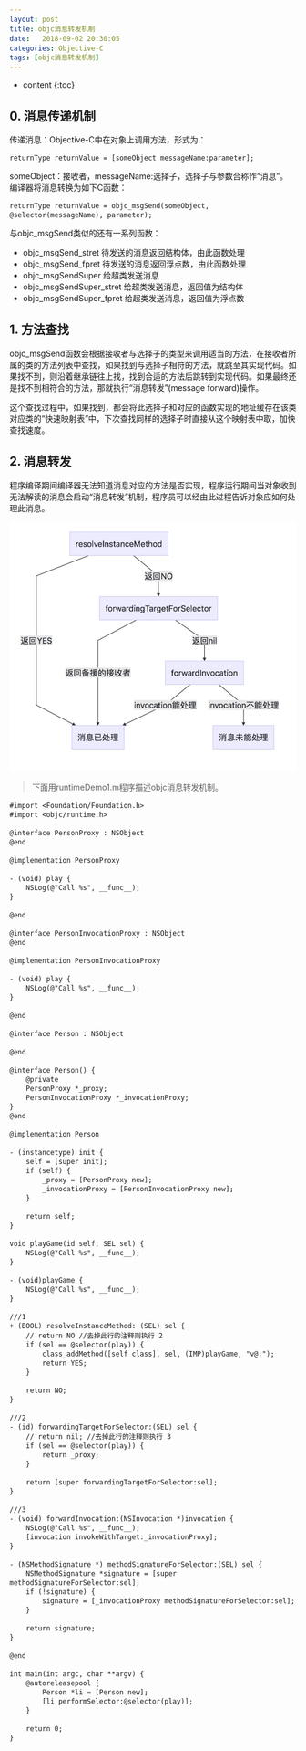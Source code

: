 ```yaml
---
layout: post
title: objc消息转发机制
date:   2018-09-02 20:30:05
categories: Objective-C
tags: [objc消息转发机制]
---
```

* content
{:toc}

## 0. 消息传递机制
传递消息：Objective-C中在对象上调用方法，形式为：
```
returnType returnValue = [someObject messageName:parameter];
```
someObject：接收者，messageName:选择子，选择子与参数合称作“消息”。
编译器将消息转换为如下C函数：
```
returnType returnValue = objc_msgSend(someObject, @selector(messageName), parameter);
```
与objc_msgSend类似的还有一系列函数：
* objc_msgSend_stret 待发送的消息返回结构体，由此函数处理
* objc_msgSend_fpret 待发送的消息返回浮点数，由此函数处理
* objc_msgSendSuper  给超类发送消息
* objc_msgSendSuper_stret  给超类发送消息，返回值为结构体
* objc_msgSendSuper_fpret  给超类发送消息，返回值为浮点数


## 1. 方法查找
objc_msgSend函数会根据接收者与选择子的类型来调用适当的方法，在接收者所属的类的方法列表中查找，如果找到与选择子相符的方法，就跳至其实现代码。如果找不到，则沿着继承链往上找，找到合适的方法后跳转到实现代码。如果最终还是找不到相符合的方法，那就执行“消息转发”(message forward)操作。

这个查找过程中，如果找到，都会将此选择子和对应的函数实现的地址缓存在该类对应类的“快速映射表”中，下次查找同样的选择子时直接从这个映射表中取，加快查找速度。

## 2. 消息转发
程序编译期间编译器无法知道消息对应的方法是否实现，程序运行期间当对象收到无法解读的消息会启动“消息转发”机制，程序员可以经由此过程告诉对象应如何处理此消息。

![Alt text](/media/objc_msg_forward.jpg)

>下面用runtimeDemo1.m程序描述objc消息转发机制。
```
#import <Foundation/Foundation.h>
#import <objc/runtime.h>

@interface PersonProxy : NSObject
@end

@implementation PersonProxy

- (void) play {
    NSLog(@"Call %s", __func__);
}

@end

@interface PersonInvocationProxy : NSObject
@end

@implementation PersonInvocationProxy

- (void) play {
    NSLog(@"Call %s", __func__);
}

@end

@interface Person : NSObject

@end

@interface Person() {
    @private
    PersonProxy *_proxy;
    PersonInvocationProxy *_invocationProxy;
}
@end

@implementation Person

- (instancetype) init {
    self = [super init];
    if (self) {
        _proxy = [PersonProxy new];
        _invocationProxy = [PersonInvocationProxy new];
    }

    return self;
}

void playGame(id self, SEL sel) {
    NSLog(@"Call %s", __func__);
}

- (void)playGame {
    NSLog(@"Call %s", __func__);
}

///1
+ (BOOL) resolveInstanceMethod: (SEL) sel {
    // return NO //去掉此行的注释则执行 2
    if (sel == @selector(play)) {
        class_addMethod([self class], sel, (IMP)playGame, "v@:");
        return YES;
    }

    return NO;
}

///2
- (id) forwardingTargetForSelector:(SEL) sel {
    // return nil; //去掉此行的注释则执行 3
    if (sel == @selector(play)) {
        return _proxy; 
    }

    return [super forwardingTargetForSelector:sel];
}

///3
- (void) forwardInvocation:(NSInvocation *)invocation {
    NSLog(@"Call %s", __func__);
    [invocation invokeWithTarget:_invocationProxy];
}

- (NSMethodSignature *) methodSignatureForSelector:(SEL) sel {
    NSMethodSignature *signature = [super methodSignatureForSelector:sel];
    if (!signature) {
        signature = [_invocationProxy methodSignatureForSelector:sel];
    }

    return signature;
}

@end

int main(int argc, char **argv) {
    @autoreleasepool {
        Person *li = [Person new];
        [li performSelector:@selector(play)];
    }

    return 0;
}

```
